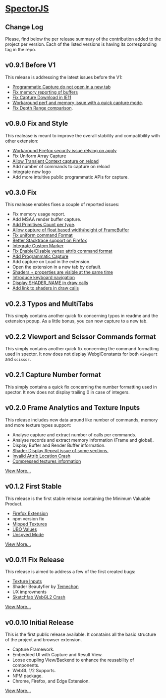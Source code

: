 [SpectorJS](../readme.md)
=========

## Change Log
Please, find below the per release summary of the contribution added to the project per version. Each of the listed versions is having its corresponding tag in the repo.

## v0.9.1 Before V1
This release is addressing the latest issues before the V1:

- [Programmatic Capture do not open in a new tab](https://github.com/BabylonJS/Spector.js/issues/61)
- [Fix memory reporting of buffers](https://github.com/BabylonJS/Spector.js/issues/64)
- [Fix Capture Download in IE11](https://github.com/BabylonJS/Spector.js/issues/65)
- [Workaround perf and memory issue with a quick capture mode](https://github.com/BabylonJS/Spector.js/issues/67).
- [Fix Depth Range comparison](https://github.com/BabylonJS/Spector.js/issues/68).

## v0.9.0 Fix and Style
This realease is meant to improve the overall stability and compatibility with other extension:

- [Workaround Firefox security issue relying on apply](https://github.com/BabylonJS/Spector.js/issues/37)
- Fix Uniform Array Capture
- [Allow Transient Context capture on reload](https://github.com/BabylonJS/Spector.js/issues/60)
- Add number of commands to capture on reload
- Integrate new logo
- Add more intuitive public programmatic APIs for capture.

## v0.3.0 Fix
This realease enables fixes a couple of reported issues:

- Fix memory usage report.
- Add MSAA render buffer capture.
- [Add Primitives Count per type](https://github.com/BabylonJS/Spector.js/issues/43).
- [Allow capture of float based width/height of FrameBuffer](https://github.com/BabylonJS/Spector.js/issues/52)
- [Fix uniform command Format](https://github.com/BabylonJS/Spector.js/issues/50)
- [Better Stacktrace support on Firefox](https://github.com/BabylonJS/Spector.js/issues/47)
- [Integrate Custom Marker](https://github.com/BabylonJS/Spector.js/issues/45)
- [Fix Enable/Disable vertex attrib command format](https://github.com/BabylonJS/Spector.js/issues/55)
- [Add Programmatic Capture](https://github.com/BabylonJS/Spector.js/issues/46)
- Add capture on Load in the extension.
- Open the extension in a new tab by default.
- [Shaders + properties are visible at the same time](https://github.com/BabylonJS/Spector.js/issues/59)
- [Introduce keyboard navigation](https://github.com/BabylonJS/Spector.js/issues/54)
- [Display SHADER_NAME in draw calls](https://github.com/BabylonJS/Spector.js/issues/53)
- [Add link to shaders in draw calls](https://github.com/BabylonJS/Spector.js/issues/53)

## v0.2.3 Typos and MultiTabs
This simply contains another quick fix concerning typos in readme and the extension popup. As a little bonus, you can now capture to a new tab.

## v0.2.2 Viewport and Scissor Commands format
This simply contains another quick fix concerning the command formatting used in spector. It now does not display WebglConstants for both ```viewport``` and ```scissor```.

## v0.2.1 Capture Number format
This simply contains a quick fix concerning the number formatting used in spector. It now does not display trailing 0 in case of integers.

## v0.2.0 Frame Analytics and Texture Inputs
This release includes new data around like number of commands, memory and more texture types support:

- Analyse capture and extract number of calls per commands.
- Analyse records and extract memory information (Frame and global).
- Display Buffer and Render Buffer information.
- [Shader Display Repeat issue of some sections.](https://github.com/BabylonJS/Spector.js/issues/34)
- [Invalid Attrib Location Crash](https://github.com/BabylonJS/Spector.js/issues/33)
- [Compressed textures information](https://github.com/BabylonJS/Spector.js/issues/32)

[View More...](changeLogs/v0.2.0.md)

## v0.1.2 First Stable
This release is the first stable release containing the Minimum Valuable Product.

- [Firefox Extension](https://addons.mozilla.org/en-US/firefox/addon/spector-js/)
- npm version fix
- [Mipped Textures](https://github.com/BabylonJS/Spector.js/issues/31)
- [UBO Values](https://github.com/BabylonJS/Spector.js/issues/30)
- [Unspyed Mode](https://github.com/BabylonJS/Spector.js/issues/29)

[View More...](changeLogs/v0.1.2.md)

## v0.0.11 Fix Release
This release is aimed to address a few of the first created bugs:

- [Texture Inputs](https://github.com/BabylonJS/Spector.js/issues/1)
- Shader Beautyfier by [Temechon](https://github.com/Temechon)
- UX improvments
- [Sketchfab WebGL2 Crash](https://github.com/BabylonJS/Spector.js/issues/13)

[View More...](changeLogs/v0.0.11.md)

## v0.0.10 Initial Release
This is the first public release available. It conatains all the basic structure of the project and browser extension.

- Capture Framework.
- Embedded UI with Capture and Result View.
- Loose coupling View/Backend to enhance the reusability of components.
- WebGL 1/2 Supports.
- NPM package.
- Chrome, Firefox, and Edge Extension.

[View More...](changeLogs/v0.0.10.md)